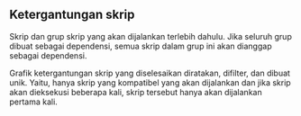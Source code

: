 ## Ketergantungan skrip

Skrip dan grup skrip yang akan dijalankan terlebih dahulu. Jika seluruh grup dibuat sebagai dependensi, semua skrip dalam grup ini akan dianggap sebagai dependensi.

Grafik ketergantungan skrip yang diselesaikan diratakan, difilter, dan dibuat unik. Yaitu, hanya skrip yang kompatibel yang akan dijalankan dan jika skrip akan dieksekusi beberapa kali, skrip tersebut hanya akan dijalankan pertama kali.
